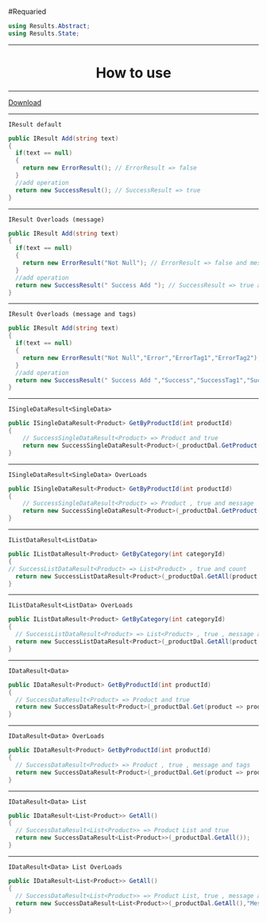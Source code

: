 #Requaried
```c#
using Results.Abstract;
using Results.State;
```
<hr/>
<h1 align="center">How to use</h1>
<hr/>

<a  href="https://www.nuget.org/packages/Cagdas.Method.Results/">Download</a>

<hr/>

`IResult default`
```c#
public IResult Add(string text)
{
  if(text == null)
  {
    return new ErrorResult(); // ErrorResult => false 
  }
  //add operation
  return new SuccessResult(); // SuccessResult => true
}
```
<hr/>

`IResult Overloads (message)`
```c#
public IResult Add(string text)
{
  if(text == null)
  {
    return new ErrorResult("Not Null"); // ErrorResult => false and message
  }
  //add operation
  return new SuccessResult(" Success Add "); // SuccessResult => true and message
}
```
<hr/>

`IResult Overloads (message and tags)`
```c#
public IResult Add(string text)
{
  if(text == null)
  {
    return new ErrorResult("Not Null","Error","ErrorTag1","ErrorTag2"); // ErrorResult => false , message and tags
  }
  //add operation
  return new SuccessResult(" Success Add ","Success","SuccessTag1","SuccessTag2"); // SuccessResult => true , message and tags
}
```

<hr/>

`ISingleDataResult<SingleData>`
```c#
public ISingleDataResult<Product> GetByProductId(int productId)
{
    // SuccessSingleDataResult<Product> => Product and true 
    return new SuccessSingleDataResult<Product>(_productDal.GetProduct(product => product.Id == productId)); 
}
```

<hr/>

`ISingleDataResult<SingleData> OverLoads`
```c#
public ISingleDataResult<Product> GetByProductId(int productId)
{
    // SuccessSingleDataResult<Product> => Product , true and message
    return new SuccessSingleDataResult<Product>(_productDal.GetProduct(product => product.Id == productId)," Data Listed ");  
}
```

<hr/>

`IListDataResult<ListData>`
```c#
public IListDataResult<Product> GetByCategory(int categoryId)
{
// SuccessListDataResult<Product> => List<Product> , true and count
  return new SuccessListDataResult<Product>(_productDal.GetAll(product => product.categoryId == categoryId)); 
}
```

<hr/>

`IListDataResult<ListData> OverLoads`
```c#
public IListDataResult<Product> GetByCategory(int categoryId)
{
  // SuccessListDataResult<Product> => List<Product> , true , message and count
  return new SuccessListDataResult<Product>(_productDal.GetAll(product => product.categoryId == categoryId)); 
}
```

<hr/>

`IDataResult<Data>`
```c#
public IDataResult<Product> GetByProductId(int productId)
{
  // SuccessDataResult<Product> => Product and true
  return new SuccessDataResult<Product>(_productDal.Get(product => product.productId == productId)); 
}
```

<hr/>

`IDataResult<Data> OverLoads`
```c#
public IDataResult<Product> GetByProductId(int productId)
{
  // SuccessDataResult<Product> => Product , true , message and tags
  return new SuccessDataResult<Product>(_productDal.Get(product => product.productId == productId),"Message","tag1","tag2"); 
}
```

<hr/>

`IDataResult<Data> List`
```c#
public IDataResult<List<Product>> GetAll()
{
  // SuccessDataResult<List<Product>> => Product List and true
  return new SuccessDataResult<List<Product>>(_productDal.GetAll()); 
}
```

<hr/>

`IDataResult<Data> List OverLoads`
```c#
public IDataResult<List<Product>> GetAll()
{
  // SuccessDataResult<List<Product>> => Product List, true , message and tags
  return new SuccessDataResult<List<Product>>(_productDal.GetAll(),"Message","tag1","tag2"); 
}
```
